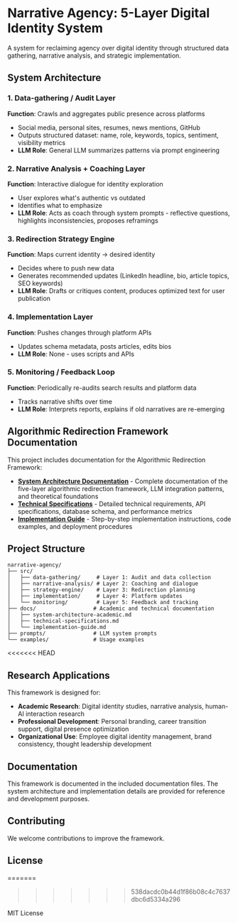 # Narrative Agency: 5-Layer Digital Identity System

A system for reclaiming agency over digital identity through structured data gathering, narrative analysis, and strategic implementation.

## System Architecture

### 1. Data-gathering / Audit Layer
**Function**: Crawls and aggregates public presence across platforms
- Social media, personal sites, resumes, news mentions, GitHub
- Outputs structured dataset: name, role, keywords, topics, sentiment, visibility metrics
- **LLM Role**: General LLM summarizes patterns via prompt engineering

### 2. Narrative Analysis + Coaching Layer  
**Function**: Interactive dialogue for identity exploration
- User explores what's authentic vs outdated
- Identifies what to emphasize
- **LLM Role**: Acts as coach through system prompts - reflective questions, highlights inconsistencies, proposes reframings

### 3. Redirection Strategy Engine
**Function**: Maps current identity → desired identity
- Decides where to push new data
- Generates recommended updates (LinkedIn headline, bio, article topics, SEO keywords)
- **LLM Role**: Drafts or critiques content, produces optimized text for user publication

### 4. Implementation Layer
**Function**: Pushes changes through platform APIs
- Updates schema metadata, posts articles, edits bios
- **LLM Role**: None - uses scripts and APIs

### 5. Monitoring / Feedback Loop
**Function**: Periodically re-audits search results and platform data
- Tracks narrative shifts over time
- **LLM Role**: Interprets reports, explains if old narratives are re-emerging
  

## Algorithmic Redirection Framework Documentation

This project includes documentation for the Algorithmic Redirection Framework:

- **[System Architecture Documentation](docs/system-architecture-academic.md)** - Complete documentation of the five-layer algorithmic redirection framework, LLM integration patterns, and theoretical foundations
- **[Technical Specifications](docs/technical-specifications.md)** - Detailed technical requirements, API specifications, database schema, and performance metrics
- **[Implementation Guide](docs/implementation-guide.md)** - Step-by-step implementation instructions, code examples, and deployment procedures

## Project Structure

```
narrative-agency/
├── src/
│   ├── data-gathering/     # Layer 1: Audit and data collection
│   ├── narrative-analysis/ # Layer 2: Coaching and dialogue
│   ├── strategy-engine/    # Layer 3: Redirection planning
│   ├── implementation/     # Layer 4: Platform updates
│   └── monitoring/         # Layer 5: Feedback and tracking
├── docs/                  # Academic and technical documentation
│   ├── system-architecture-academic.md
│   ├── technical-specifications.md
│   └── implementation-guide.md
├── prompts/               # LLM system prompts
└── examples/              # Usage examples
```

<<<<<<< HEAD
## Research Applications

This framework is designed for:

- **Academic Research**: Digital identity studies, narrative analysis, human-AI interaction research
- **Professional Development**: Personal branding, career transition support, digital presence optimization
- **Organizational Use**: Employee digital identity management, brand consistency, thought leadership development

## Documentation

This framework is documented in the included documentation files. The system architecture and implementation details are provided for reference and development purposes.

## Contributing

We welcome contributions to improve the framework.

## License
=======
>>>>>>> 538dacdc0b44d1f86b08c4c7637dbc6d5334a296

MIT License
